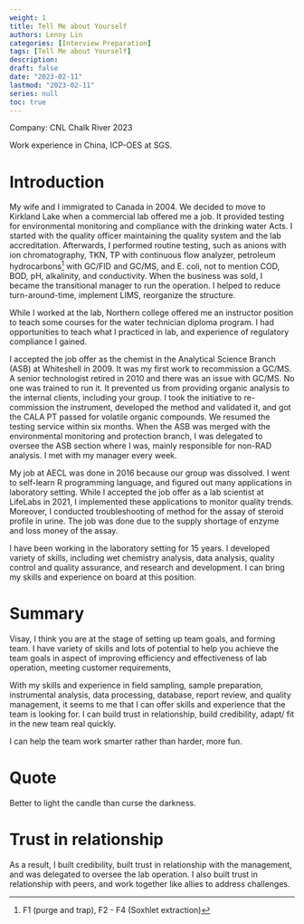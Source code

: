```yaml
---
weight: 1
title: Tell Me about Yourself
authors: Lenny Lin
categories: [Interview Preparation]
tags: [Tell Me about Yourself]
description: 
draft: false
date: "2023-02-11"
lastmod: "2023-02-11"
series: null
toc: true
---
```



Company: CNL Chalk River 2023

Work experience in China, ICP-OES at SGS.

# Introduction

My wife and I immigrated to Canada in 2004.  We decided to move to Kirkland Lake when a commercial lab offered me a job.  It provided testing for environmental monitoring and compliance with the drinking water Acts.  I started with the quality officer maintaining the quality system and the lab accreditation.  Afterwards, I performed routine testing, such as anions with ion chromatography, TKN, TP with continuous flow analyzer, petroleum hydrocarbons[^1]  with GC/FID and GC/MS, and E. coli, not to mention COD, BOD, pH, alkalinity, and conductivity.  When the business was sold, I became the transitional manager to run the operation.  I helped to reduce turn-around-time, implement LIMS, reorganize the structure.


While I worked at the lab, Northern college offered me an instructor position to teach some courses for the water technician diploma program.  I had opportunities to teach what I practiced in lab, and experience of regulatory compliance I gained.  


I accepted the job offer as the chemist in the Analytical Science Branch (ASB) at Whiteshell in 2009. It was my first work to recommission a GC/MS. A senior technologist retired in 2010 and there was an issue with GC/MS. No one was trained to run it. It prevented us from providing organic analysis to the internal clients, including your group. I took the initiative to re-commission the instrument, developed the method and validated it, and got the CALA PT passed for volatile organic compounds. We resumed the testing service within six months.  When the ASB was merged with the environmental monitoring and protection branch, I was delegated to oversee the ASB section where I was, mainly responsible for non-RAD analysis. I met with my manager every week.  


My job at AECL was done in 2016 because our group was dissolved.  I went to self-learn R programming language, and figured out many applications in laboratory setting. While I accepted the job offer as a lab scientist at LifeLabs in 2021, I implemented these applications to monitor quality trends. Moreover, I conducted troubleshooting of method for the assay of steroid profile in urine.  The job was done due to the supply shortage of enzyme and loss money of the assay.


I have been working in the laboratory setting for 15 years.  I developed variety of skills, including wet chemistry analysis, data analysis, quality control and quality assurance, and research and development.  I can bring my skills and experience on board at this position.


# Summary
Visay, I think you are at the stage of setting up team goals, and forming team.  I have variety of skills and lots of potential to help you achieve the team goals in aspect of improving efficiency and effectiveness of lab operation, meeting customer requirements, 

With my skills and experience in field sampling, sample preparation, instrumental analysis, data processing, database, report review, and quality management, it seems to me that I can offer skills and experience that the team is looking for. I can build trust in relationship, build credibility, adapt/ fit in the new team real quickly.

I can help the team work smarter rather than harder, more fun.


# Quote
Better to light the candle than curse the darkness.

# Trust in relationship
As a result, I built credibility, built trust in relationship with the management, and was delegated to oversee the lab operation.  I also built trust in relationship with peers, and work together like allies to address challenges.

[^1]: F1 (purge and trap), F2 - F4 (Soxhlet extraction)
